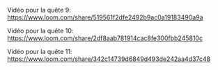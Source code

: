 Vidéo pour la quête 9: https://www.loom.com/share/519561f2dfe2492b9ac0a19183490a9a

Vidéo pour la quête 10: https://www.loom.com/share/2df8aab781914cac8fe300fbb245810c

Vidéo pour la quête 11: https://www.loom.com/share/342c14739d6849d493de242aa4d37c48